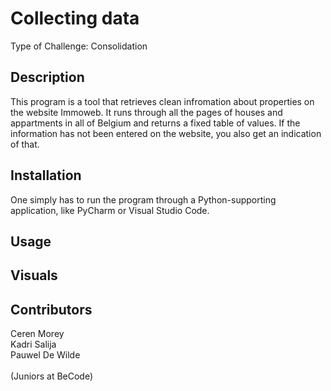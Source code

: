 # Collecting data
Type of Challenge: Consolidation

<h2>Description</h2>
This program is a tool that retrieves clean infromation about properties on the website Immoweb.
It runs through all the pages of houses and appartments in all of Belgium and returns a fixed 
table of values. If the information has not been entered on the website, you also get an indication
of that.

<h2>Installation</h2>
One simply has to run the program through a Python-supporting application, like PyCharm or Visual
Studio Code.

<h2>Usage</h2>


<h2>Visuals</h2>


<h2>Contributors</h2>
Ceren Morey<br/>
Kadri Salija<br/>
Pauwel De Wilde<br/>
<br/>
(Juniors at BeCode)
